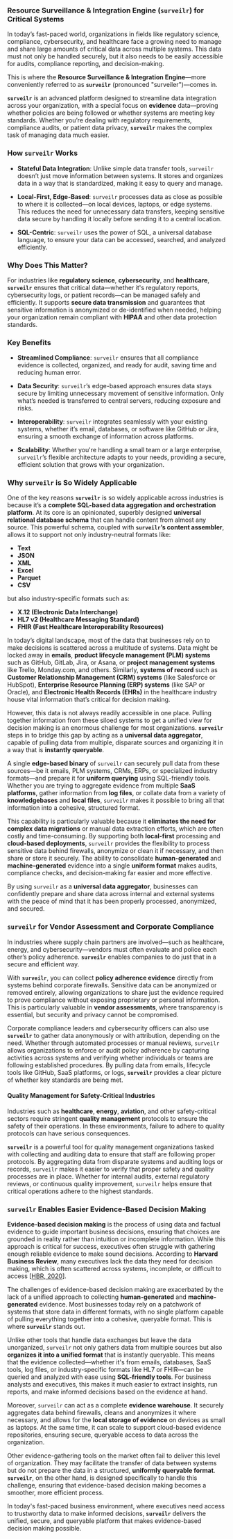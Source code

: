 ### Resource Surveillance & Integration Engine (`surveilr`) for Critical Systems

In today’s fast-paced world, organizations in fields like regulatory science, compliance, cybersecurity, and healthcare face a growing need to manage and share large amounts of critical data across multiple systems. This data must not only be handled securely, but it also needs to be easily accessible for audits, compliance reporting, and decision-making.

This is where the **Resource Surveillance & Integration Engine**—more conveniently referred to as **`surveilr`** (pronounced "surveiler")—comes in.

**`surveilr`** is an advanced platform designed to streamline data integration across your organization, with a special focus on **evidence** data—proving whether policies are being followed or whether systems are meeting key standards. Whether you’re dealing with regulatory requirements, compliance audits, or patient data privacy, **`surveilr`** makes the complex task of managing data much easier.

### How `surveilr` Works

- **Stateful Data Integration**: Unlike simple data transfer tools, `surveilr` doesn’t just move information between systems. It stores and organizes data in a way that is standardized, making it easy to query and manage.
  
- **Local-First, Edge-Based**: `surveilr` processes data as close as possible to where it is collected—on local devices, laptops, or edge systems. This reduces the need for unnecessary data transfers, keeping sensitive data secure by handling it locally before sending it to a central location.

- **SQL-Centric**: `surveilr` uses the power of SQL, a universal database language, to ensure your data can be accessed, searched, and analyzed efficiently.

### Why Does This Matter?

For industries like **regulatory science**, **cybersecurity**, and **healthcare**, **`surveilr`** ensures that critical data—whether it's regulatory reports, cybersecurity logs, or patient records—can be managed safely and efficiently. It supports **secure data transmission** and guarantees that sensitive information is anonymized or de-identified when needed, helping your organization remain compliant with **HIPAA** and other data protection standards.

### Key Benefits

- **Streamlined Compliance**: `surveilr` ensures that all compliance evidence is collected, organized, and ready for audit, saving time and reducing human error.
  
- **Data Security**: `surveilr`’s edge-based approach ensures data stays secure by limiting unnecessary movement of sensitive information. Only what’s needed is transferred to central servers, reducing exposure and risks.

- **Interoperability**: `surveilr` integrates seamlessly with your existing systems, whether it’s email, databases, or software like GitHub or Jira, ensuring a smooth exchange of information across platforms.

- **Scalability**: Whether you're handling a small team or a large enterprise, `surveilr`’s flexible architecture adapts to your needs, providing a secure, efficient solution that grows with your organization.

### Why `surveilr` is So Widely Applicable

One of the key reasons **`surveilr`** is so widely applicable across industries is because it’s a **complete SQL-based data aggregation and orchestration platform**. At its core is an opinionated, superbly designed **universal relational database schema** that can handle content from almost any source. This powerful schema, coupled with **`surveilr`’s content assembler**, allows it to support not only industry-neutral formats like:

- **Text**
- **JSON**
- **XML**
- **Excel**
- **Parquet**
- **CSV**

but also industry-specific formats such as:

- **X.12 (Electronic Data Interchange)**
- **HL7 v2 (Healthcare Messaging Standard)**
- **FHIR (Fast Healthcare Interoperability Resources)**

In today’s digital landscape, most of the data that businesses rely on to make decisions is scattered across a multitude of systems. Data might be locked away in **emails**, **product lifecycle management (PLM) systems** such as GitHub, GitLab, Jira, or Asana, or **project management systems** like Trello, Monday.com, and others. Similarly, **systems of record** such as **Customer Relationship Management (CRM) systems** (like Salesforce or HubSpot), **Enterprise Resource Planning (ERP) systems** (like SAP or Oracle), and **Electronic Health Records (EHRs)** in the healthcare industry house vital information that’s critical for decision making.

However, this data is not always readily accessible in one place. Pulling together information from these siloed systems to get a unified view for decision making is an enormous challenge for most organizations. **`surveilr`** steps in to bridge this gap by acting as a **universal data aggregator**, capable of pulling data from multiple, disparate sources and organizing it in a way that is **instantly queryable**.

A single **edge-based binary** of `surveilr` can securely pull data from these sources—be it emails, PLM systems, CRMs, ERPs, or specialized industry formats—and prepare it for **uniform querying** using SQL-friendly tools. Whether you are trying to aggregate evidence from multiple **SaaS platforms**, gather information from **log files**, or collate data from a variety of **knowledgebases** and **local files**, `surveilr` makes it possible to bring all that information into a cohesive, structured format.

This capability is particularly valuable because it **eliminates the need for complex data migrations** or manual data extraction efforts, which are often costly and time-consuming. By supporting both **local-first** processing and **cloud-based deployments**, `surveilr` provides the flexibility to process sensitive data behind firewalls, anonymize or clean it if necessary, and then share or store it securely. The ability to consolidate **human-generated** and **machine-generated** evidence into a single **uniform format** makes audits, compliance checks, and decision-making far easier and more effective.

By using `surveilr` as a **universal data aggregator**, businesses can confidently prepare and share data across internal and external systems with the peace of mind that it has been properly processed, anonymized, and secured.

### `surveilr` for Vendor Assessment and Corporate Compliance

In industries where supply chain partners are involved—such as healthcare, energy, and cybersecurity—vendors must often evaluate and police each other’s policy adherence. **`surveilr`** enables companies to do just that in a secure and efficient way.

With **`surveilr`**, you can collect **policy adherence evidence** directly from systems behind corporate firewalls. Sensitive data can be anonymized or removed entirely, allowing organizations to share just the evidence required to prove compliance without exposing proprietary or personal information. This is particularly valuable in **vendor assessments**, where transparency is essential, but security and privacy cannot be compromised.

Corporate compliance leaders and cybersecurity officers can also use **`surveilr`** to gather data anonymously or with attribution, depending on the need. Whether through automated processes or manual reviews, `surveilr` allows organizations to enforce or audit policy adherence by capturing activities across systems and verifying whether individuals or teams are following established procedures. By pulling data from emails, lifecycle tools like GitHub, SaaS platforms, or logs, **`surveilr`** provides a clear picture of whether key standards are being met.

#### Quality Management for Safety-Critical Industries

Industries such as **healthcare**, **energy**, **aviation**, and other safety-critical sectors require stringent **quality management** protocols to ensure the safety of their operations. In these environments, failure to adhere to quality protocols can have serious consequences. 

**`surveilr`** is a powerful tool for quality management organizations tasked with collecting and auditing data to ensure that staff are following proper protocols. By aggregating data from disparate systems and auditing logs or records, `surveilr` makes it easier to verify that proper safety and quality processes are in place. Whether for internal audits, external regulatory reviews, or continuous quality improvement, `surveilr` helps ensure that critical operations adhere to the highest standards.

### `surveilr` Enables Easier Evidence-Based Decision Making

**Evidence-based decision making** is the process of using data and factual evidence to guide important business decisions, ensuring that choices are grounded in reality rather than intuition or incomplete information. While this approach is critical for success, executives often struggle with gathering enough reliable evidence to make sound decisions. According to **Harvard Business Review**, many executives lack the data they need for decision making, which is often scattered across systems, incomplete, or difficult to access [[HBR, 2020](https://hbr.org/2020/01/how-executives-can-make-better-decisions)].

The challenges of evidence-based decision making are exacerbated by the lack of a unified approach to collecting **human-generated** and **machine-generated** evidence. Most businesses today rely on a patchwork of systems that store data in different formats, with no single platform capable of pulling everything together into a cohesive, queryable format. This is where **`surveilr`** stands out.

Unlike other tools that handle data exchanges but leave the data unorganized, `surveilr` not only gathers data from multiple sources but also **organizes it into a unified format** that is instantly queryable. This means that the evidence collected—whether it's from emails, databases, SaaS tools, log files, or industry-specific formats like HL7 or FHIR—can be queried and analyzed with ease using **SQL-friendly tools**. For business analysts and executives, this makes it much easier to extract insights, run reports, and make informed decisions based on the evidence at hand.

Moreover, `surveilr` can act as a complete **evidence warehouse**. It securely aggregates data behind firewalls, cleans and anonymizes it where necessary, and allows for the **local storage of evidence** on devices as small as laptops. At the same time, it can scale to support cloud-based evidence repositories, ensuring secure, queryable access to data across the organization.

Other evidence-gathering tools on the market often fail to deliver this level of organization. They may facilitate the transfer of data between systems but do not prepare the data in a structured, **uniformly queryable format**. **`surveilr`**, on the other hand, is designed specifically to handle this challenge, ensuring that evidence-based decision making becomes a smoother, more efficient process.

In today's fast-paced business environment, where executives need access to trustworthy data to make informed decisions, **`surveilr`** delivers the unified, secure, and queryable platform that makes evidence-based decision making possible.
